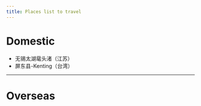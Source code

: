```yaml
---
title: Places list to travel
---
```



# Domestic


- 无锡太湖鼋头渚（江苏）
- 屏东县-Kenting（台湾）

<hr>

# Overseas



